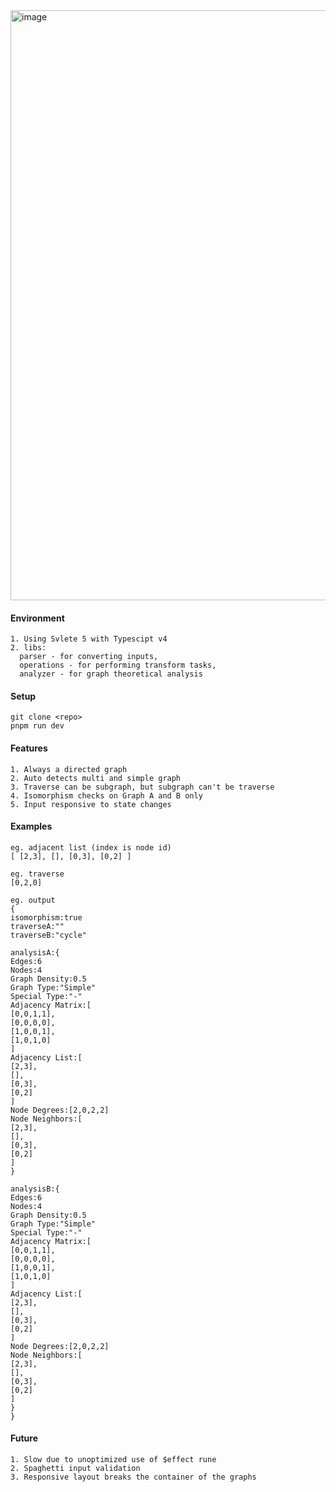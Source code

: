 <img width="1919" height="944" alt="image" src="https://github.com/user-attachments/assets/e2275414-30d3-43d3-b980-268067b41a4a" />

#### Environment
```
1. Using Svlete 5 with Typescipt v4
2. libs:
  parser - for converting inputs,
  operations - for performing transform tasks,
  analyzer - for graph theoretical analysis
```

#### Setup 
```
git clone <repo>
pnpm run dev
```

#### Features
```
1. Always a directed graph
2. Auto detects multi and simple graph
3. Traverse can be subgraph, but subgraph can't be traverse
4. Isomorphism checks on Graph A and B only
5. Input responsive to state changes
```

#### Examples
```
eg. adjacent list (index is node id)
[ [2,3], [], [0,3], [0,2] ]

eg. traverse
[0,2,0]

eg. output
{
isomorphism:true
traverseA:""
traverseB:"cycle"

analysisA:{
Edges:6
Nodes:4
Graph Density:0.5
Graph Type:"Simple"
Special Type:"-"
Adjacency Matrix:[
[0,0,1,1],
[0,0,0,0],
[1,0,0,1],
[1,0,1,0]
]
Adjacency List:[
[2,3],
[],
[0,3],
[0,2]
]
Node Degrees:[2,0,2,2]
Node Neighbors:[
[2,3],
[],
[0,3],
[0,2]
]
}

analysisB:{
Edges:6
Nodes:4
Graph Density:0.5
Graph Type:"Simple"
Special Type:"-"
Adjacency Matrix:[
[0,0,1,1],
[0,0,0,0],
[1,0,0,1],
[1,0,1,0]
]
Adjacency List:[
[2,3],
[],
[0,3],
[0,2]
]
Node Degrees:[2,0,2,2]
Node Neighbors:[
[2,3],
[],
[0,3],
[0,2]
]
}
}
```

#### Future
```
1. Slow due to unoptimized use of $effect rune
2. Spaghetti input validation
3. Responsive layout breaks the container of the graphs
```
